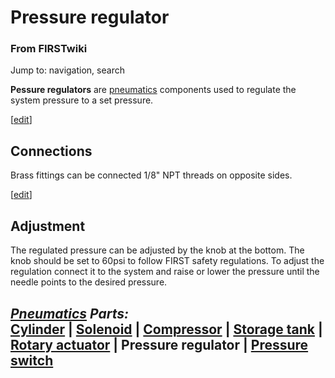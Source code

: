 # Pressure regulator

### From FIRSTwiki

Jump to: navigation, search

**Pessure regulators** are [pneumatics](Pneumatics "Pneumatics" ) components used to regulate the system pressure to a set pressure. 

[[edit](/index.php?title=Pressure_regulator&action=edit&section=1 "Edit
section: Connections" )]

## Connections

Brass fittings can be connected 1/8" NPT threads on opposite sides.

[[edit](/index.php?title=Pressure_regulator&action=edit&section=2 "Edit
section: Adjustment" )]

## Adjustment

The regulated pressure can be adjusted by the knob at the bottom. The knob
should be set to 60psi to follow FIRST safety regulations. To adjust the
regulation connect it to the system and raise or lower the pressure until the
needle points to the desired pressure.

  

_**[Pneumatics](Pneumatics "Pneumatics" ) Parts:**_  
[Cylinder](Cylinder "Cylinder" ) | [Solenoid](Solenoid
"Solenoid" ) | [Compressor](Compressor "Compressor" ) | [Storage
tank](Storage_tank "Storage tank" ) | [Rotary
actuator](Rotary_actuator "Rotary actuator" ) | **Pressure
regulator** | [Pressure switch](Pressure_switch "Pressure switch" )  
---  
  
